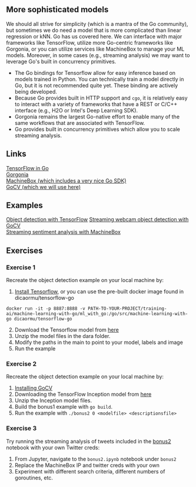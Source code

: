 ## More sophisticated models

We should all strive for simplicity (which is a mantra of the Go community), but sometimes we do need a model that is more complicated than linear regression or kNN. Go has us covered here. We can interface with major frameworks like TensorFlow, utilize more Go-centric frameworks like Gorgonia, or you can utilize services like MachineBox to manage your ML models.  Moreover, in some cases (e.g., streaming analysis) we may want to leverage Go's built in concurrency primitives.  

- The Go bindings for Tensorflow allow for easy inference based on models trained in Python. You can technically train a model directly in Go, but it is not recommended quite yet. These binding are actively being developed.
- Because Go provides built in HTTP support and `cgo`, it is relatively easy to interact with a variety of frameworks that have a REST or C/C++ interface (e.g., H2O or Intel's Deep Learning SDK).
- Gorgonia remains the largest Go-native effort to enable many of the same workflows that are associated with TensorFlow.
- Go provides built in concurrency primitives which allow you to scale streaming analysis.

## Links

[TensorFlow in Go](https://www.tensorflow.org/install/install_go)  
[Gorgonia](https://github.com/gorgonia/gorgonia)  
[MachineBox (which includes a very nice Go SDK)](https://machinebox.io/)  
[GoCV (which we will use here)](https://gocv.io/)  

## Examples

[Object detection with TensorFlow](bonus1/bonus1.go)
[Streaming webcam object detection with GoCV](bonus2/bonus2.go)  
[Streaming sentiment analysis with MachineBox](bonus3/bonus3.ipynb)  

## Exercises

### Exercise 1

Recreate the object detection example on your local machine by:

1. [Install Tensorflow](https://www.tensorflow.org/install/install_go), or you can use the pre-built docker image
found in dicaormu/tensorflow-go
```
docker run -it -p 8887:8888 -v PATH-TO-YOUR-PROJECT/training-ai/machine-learning-with-go/ml_with_go:/go/src/machine-learning-with-go dicaormu/tensorflow-go
``` 
2. Download the Tensorflow model from [here](http://download.tensorflow.org/models/object_detection/ssd_mobilenet_v1_coco_2018_01_28.tar.gz)
3. Unzip the model files in the dara folder.
4. Modify the paths in the main to point to your model, labels and image
5. Run  the example

### Exercise 2

Recreate the object detection example on your local machine by:

1. [Installing GoCV](https://gocv.io/getting-started/)
2. Downloading the TensorFlow Inception model from [here](https://storage.googleapis.com/download.tensorflow.org/models/inception5h.zip)
3. Unzip the Inception model files.
4. Build the bonus1 example with `go build`.
5. Run the example with `./bonus2 0 <modelfile> <descriptionsfile>`

### Exercise 3

Try running the streaming analysis of tweets included in the [bonus2](bonus2) notebook with your own Twitter creds:

1. From Jupyter, navigate to the `bonus2.ipynb` notebook under `bonus2`
2. Replace the MachineBox IP and twitter creds with your own
3. Experiment with different search criteria, different numbers of goroutines, etc.
